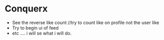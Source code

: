 # Conquerx

<ul>
  <li>See the reverse like count //try to count like on profile not the user like</li>
  <li>Try to begin ui of feed </li>
  <li>etc .... i will se what i will do.</li>  
</ul>
